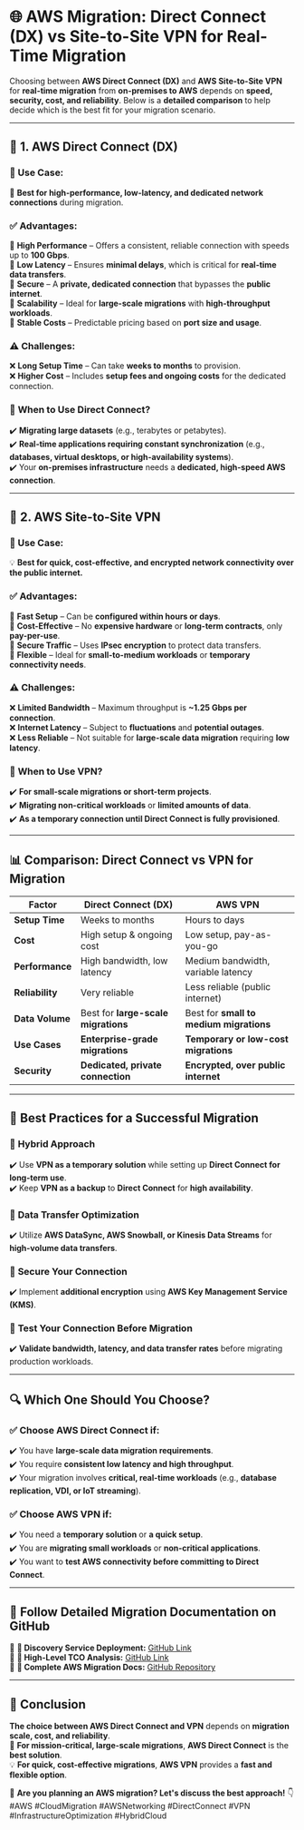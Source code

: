 # 🌐 **AWS Migration: Direct Connect (DX) vs Site-to-Site VPN for Real-Time Migration**  

Choosing between **AWS Direct Connect (DX)** and **AWS Site-to-Site VPN** for **real-time migration** from **on-premises to AWS** depends on **speed, security, cost, and reliability**. Below is a **detailed comparison** to help decide which is the best fit for your migration scenario.  

---

## 📌 **1. AWS Direct Connect (DX)**  

### **📍 Use Case:**  
🚀 **Best for high-performance, low-latency, and dedicated network connections** during migration.  

### ✅ **Advantages:**  
🔹 **High Performance** – Offers a consistent, reliable connection with speeds up to **100 Gbps**.  
🔹 **Low Latency** – Ensures **minimal delays**, which is critical for **real-time data transfers**.  
🔹 **Secure** – A **private, dedicated connection** that bypasses the **public internet**.  
🔹 **Scalability** – Ideal for **large-scale migrations** with **high-throughput workloads**.  
🔹 **Stable Costs** – Predictable pricing based on **port size and usage**.  

### ⚠️ **Challenges:**  
❌ **Long Setup Time** – Can take **weeks to months** to provision.  
❌ **Higher Cost** – Includes **setup fees and ongoing costs** for the dedicated connection.  

### 📌 **When to Use Direct Connect?**  
✔️ **Migrating large datasets** (e.g., terabytes or petabytes).  
✔️ **Real-time applications requiring constant synchronization** (e.g., **databases, virtual desktops, or high-availability systems**).  
✔️ Your **on-premises infrastructure** needs a **dedicated, high-speed AWS connection**.  

---

## 📌 **2. AWS Site-to-Site VPN**  

### **📍 Use Case:**  
💡 **Best for quick, cost-effective, and encrypted network connectivity over the public internet.**  

### ✅ **Advantages:**  
🔹 **Fast Setup** – Can be **configured within hours or days**.  
🔹 **Cost-Effective** – No **expensive hardware** or **long-term contracts**, only **pay-per-use**.  
🔹 **Secure Traffic** – Uses **IPsec encryption** to protect data transfers.  
🔹 **Flexible** – Ideal for **small-to-medium workloads** or **temporary connectivity needs**.  

### ⚠️ **Challenges:**  
❌ **Limited Bandwidth** – Maximum throughput is **~1.25 Gbps per connection**.  
❌ **Internet Latency** – Subject to **fluctuations** and **potential outages**.  
❌ **Less Reliable** – Not suitable for **large-scale data migration** requiring **low latency**.  

### 📌 **When to Use VPN?**  
✔️ **For small-scale migrations or short-term projects**.  
✔️ **Migrating non-critical workloads** or **limited amounts of data**.  
✔️ **As a temporary connection until Direct Connect is fully provisioned**.  

---

## 📊 **Comparison: Direct Connect vs VPN for Migration**  

| **Factor**       | **Direct Connect (DX)** | **AWS VPN** |
|-----------------|----------------------|-----------|
| **Setup Time**  | Weeks to months | Hours to days |
| **Cost**  | High setup & ongoing cost | Low setup, pay-as-you-go |
| **Performance** | High bandwidth, low latency | Medium bandwidth, variable latency |
| **Reliability** | Very reliable | Less reliable (public internet) |
| **Data Volume** | Best for **large-scale migrations** | Best for **small to medium migrations** |
| **Use Cases** | **Enterprise-grade migrations** | **Temporary or low-cost migrations** |
| **Security** | **Dedicated, private connection** | **Encrypted, over public internet** |

---

## 🚀 **Best Practices for a Successful Migration**  

### 🔹 **Hybrid Approach**  
✔️ Use **VPN as a temporary solution** while setting up **Direct Connect for long-term use**.  
✔️ Keep **VPN as a backup** to **Direct Connect** for **high availability**.  

### 🔹 **Data Transfer Optimization**  
✔️ Utilize **AWS DataSync, AWS Snowball, or Kinesis Data Streams** for **high-volume data transfers**.  

### 🔹 **Secure Your Connection**  
✔️ Implement **additional encryption** using **AWS Key Management Service (KMS)**.  

### 🔹 **Test Your Connection Before Migration**  
✔️ **Validate bandwidth, latency, and data transfer rates** before migrating production workloads.  

---

## **🔍 Which One Should You Choose?**  

### ✅ **Choose AWS Direct Connect if:**  
✔️ You have **large-scale data migration requirements**.  
✔️ You require **consistent low latency and high throughput**.  
✔️ Your migration involves **critical, real-time workloads** (e.g., **database replication, VDI, or IoT streaming**).  

### ✅ **Choose AWS VPN if:**  
✔️ You need a **temporary solution** or **a quick setup**.  
✔️ You are **migrating small workloads** or **non-critical applications**.  
✔️ You want to **test AWS connectivity before committing to Direct Connect**.  

---

## 🔗 **Follow Detailed Migration Documentation on GitHub**  

📄 **📌 Discovery Service Deployment:** [GitHub Link](https://github.com/prafulpatel16/mgn-aws-project01/blob/master/migration/A-Discover/1.Deploy.md)  
📄 **📌 High-Level TCO Analysis:** [GitHub Link](https://github.com/prafulpatel16/mgn-aws-project01/blob/master/migration/A-Discover/2.HighLevel-TCO%20Analysis.md)  
📄 **📌 Complete AWS Migration Docs:** [GitHub Repository](https://github.com/prafulpatel16/mgn-aws-project01/tree/master/docs)  

---

## 🎯 **Conclusion**  

**The choice between AWS Direct Connect and VPN** depends on **migration scale, cost, and reliability**.  
🚀 **For mission-critical, large-scale migrations**, **AWS Direct Connect** is the **best solution**.  
💡 **For quick, cost-effective migrations**, **AWS VPN** provides a **fast and flexible option**.  

📢 **Are you planning an AWS migration? Let's discuss the best approach!** 👇  
#AWS #CloudMigration #AWSNetworking #DirectConnect #VPN #InfrastructureOptimization #HybridCloud
